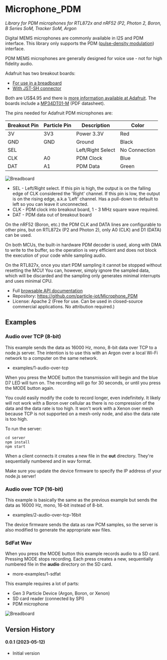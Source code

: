 # Microphone_PDM

*Library for PDM microphones for RTL872x and nRF52 (P2, Photon 2, Boron, B Series SoM, Tracker SoM, Argon*

Digital MEMS microphones are commonly available in I2S and PDM interface. This library only supports the 
PDM ([pulse-density modulation](https://en.wikipedia.org/wiki/Pulse-density_modulation)) interface. 

PDM MEMS microphones are generally designed for voice use - not for high fidelity audio. 

Adafruit has two breakout boards:

- [For use in a breadboard](https://www.adafruit.com/product/3492) 
- [With JST-SH connector](https://www.adafruit.com/product/4346)

Both are US$4.95 and there is [more information available at Adafruit](https://learn.adafruit.com/adafruit-pdm-microphone-breakout/). The boards include a [MP34DT01-M](https://cdn-learn.adafruit.com/assets/assets/000/049/977/original/MP34DT01-M.pdf) (PDF datasheet).

The pins needed for Adafruit PDM microphones are:

| Breakout Pin | Particle Pin | Description | Color |
| --- | --- | --- | --- |
| 3V | 3V3 | Power 3.3V | Red |
| GND | GND | Ground | Black |
| SEL | | Left/Right Select | No Connection |
| CLK | A0 | PDM Clock | Blue | 
| DAT | A1 | PDM Data | Green | 

![Breadboard](images/mic.jpg)

- SEL - Left/Right select. If this pin is high, the output is on the falling edge of CLK considered the 'Right' channel. If this pin is low, the output is on the rising edge, a.k.a 'Left' channel. Has a pull-down to default to left so you can leave it unconnected.
- CLK - PDM clock into breakout board, 1 - 3 MHz square wave required.
- DAT - PDM data out of breakout board

On the nRF52 (Boron, etc.) the PDM CLK and DATA lines are configurable to other pins, but on RTL872x (P2 and Photon 2), only A0 (CLK) and D1 (DATA) can be used.

On both MCUs, the built-in hardware PDM decoder is used, along with DMA to write to the buffer, so the operation is 
very efficient and does not block the execution of your code while sampling audio.

On the RTL827x, once you start PDM sampling it cannot be stopped without resetting the MCU! You can, however, simply ignore the sampled data, which will be discarded and the sampling only generates minimal interrupts and uses minimal CPU.

- Full [browsable API documentation](https://particle-iot.github.io/Microphone_PDM/)
- Repository: https://github.com/particle-iot/Microphone_PDM
- License: Apache 2 (Free for use. Can be used in closed-source commercial applications. No attribution required.)

## Examples

### Audio over TCP (8-bit)

This example sends the data as 16000 Hz, mono, 8-bit data over TCP to a node.js server. The intention is to use this with an Argon over a local Wi-Fi network to a computer on the same network.

- examples/1-audio-over-tcp

When you press the MODE button the transmission will begin and the blue D7 LED will turn on. The recording will go for 30 seconds, or until you press the MODE button again. 

You could easily modify the code to record longer, even indefinitely. It likely will not work  with a Boron over cellular as there is no compression of the data and the data rate is too high. It won't work with a Xenon over mesh because TCP is not supported on a mesh-only node, and also the data rate is too high.

To run the server:

```
cd server
npm install
npm start
```

When a client connects it creates a new file in the **out** directory. They're sequentially numbered and in wav format.

Make sure you update the device firmware to specify the IP address of your node.js server!

### Audio over TCP (16-bit)

This example is basically the same as the previous example but sends the data as 16000 Hz, mono, 16-bit instead of 8-bit. 

- examples/2-audio-over-tcp-16bit

The device firmware sends the data as raw PCM samples, so the server is also modified to generate the appropriate wav files.

### SdFat Wav 

When you press the MODE button this example records audio to a SD card. Pressing MODE stops recording. Each press creates a new, sequentially numbered file in the **audio** directory on the SD card.

- more-examples/1-sdfat

This example requires a lot of parts:

- Gen 3 Particle Device (Argon, Boron, or Xenon)
- SD card reader (connected by SPI)
- PDM microphone

![Breadboard](images/sdcard.jpg)


## Version History

#### 0.0.1 (2023-05-12)

- Initial version




